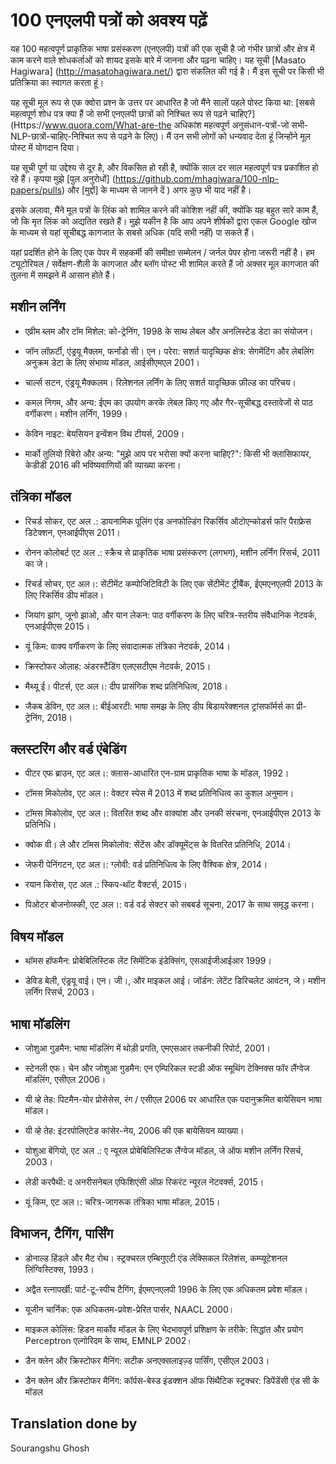 # 100 एनएलपी पत्रों को अवश्य पढ़ें

यह 100 महत्वपूर्ण प्राकृतिक भाषा प्रसंस्करण (एनएलपी) पत्रों की एक सूची है जो गंभीर छात्रों और क्षेत्र में काम करने वाले शोधकर्ताओं को शायद इसके बारे में जानना और पढ़ना चाहिए। यह सूची [Masato Hagiwara] (http://masatohagiwara.net/) द्वारा संकलित की गई है। मैं इस सूची पर किसी भी प्रतिक्रिया का स्वागत करता हूं।

यह सूची मूल रूप से एक क्वोरा प्रश्न के उत्तर पर आधारित है जो मैंने सालों पहले पोस्ट किया था: [सबसे महत्वपूर्ण शोध पत्र क्या हैं जो सभी एनएलपी छात्रों को निश्चित रूप से पढ़ने चाहिए?] (Https://www.quora.com/What-are-the अधिकांश महत्वपूर्ण अनुसंधान-पत्रों-जो सभी-NLP-छात्रों-चाहिए-निश्चित रूप से पढ़ने के लिए)। मैं उन सभी लोगों को धन्यवाद देता हूं जिन्होंने मूल पोस्ट में योगदान दिया।

यह सूची पूर्ण या उद्देश्य से दूर है, और विकसित हो रही है, क्योंकि साल दर साल महत्वपूर्ण पत्र प्रकाशित हो रहे हैं। कृपया मुझे [पुल अनुरोधों] (https://github.com/mhagiwara/100-nlp-papers/pulls) और [मुद्दों] के माध्यम से जानने दें ) अगर कुछ भी याद नहीं है।

इसके अलावा, मैंने मूल पत्रों के लिंक को शामिल करने की कोशिश नहीं की, क्योंकि यह बहुत सारे काम हैं, जो कि मृत लिंक को अद्यतित रखते हैं। मुझे यकीन है कि आप अपने शीर्षकों द्वारा एकल Google खोज के माध्यम से यहां सूचीबद्ध कागजात के सबसे अधिक (यदि सभी नहीं) पा सकते हैं।

यहां प्रदर्शित होने के लिए एक पेपर में सहकर्मी की समीक्षा सम्मेलन / जर्नल पेपर होना जरूरी नहीं है। हम ट्यूटोरियल / सर्वेक्षण-शैली के कागजात और ब्लॉग पोस्ट भी शामिल करते हैं जो अक्सर मूल कागजात की तुलना में समझने में आसान होते हैं।

## मशीन लर्निंग

* एव्रीम ब्लम और टॉम मिशेल: को-ट्रेनिंग, 1998 के साथ लेबल और अनलिस्टेड डेटा का संयोजन।

* जॉन लॉफ़र्टी, एंड्रयू मैक्लम, फर्नांडो सी। एन। परेरा: सशर्त यादृच्छिक क्षेत्र: सेगमेंटिंग और लेबलिंग अनुक्रम डेटा के लिए संभाव्य मॉडल, आईसीएमएल 2001।

* चार्ल्स सटन, एंड्रयू मैक्कलम। रिलेशनल लर्निंग के लिए सशर्त यादृच्छिक फ़ील्ड का परिचय।

* कमल निगम, और अन्य: ईएम का उपयोग करके लेबल किए गए और गैर-सूचीबद्ध दस्तावेजों से पाठ वर्गीकरण। मशीन लर्निंग, 1999।

* केविन नाइट: बेयसियन इन्वेंशन विथ टीयर्स, 2009।

* मार्को तुलियो रिबेरो और अन्य: "मुझे आप पर भरोसा क्यों करना चाहिए?": किसी भी क्लासिफायर, केडीडी 2016 की भविष्यवाणियों की व्याख्या करना।

## तंत्रिका मॉडल

* रिचर्ड सोकर, एट अल .: डायनामिक पूलिंग एंड अनफोल्डिंग रिकर्सिव ऑटोएन्कोडर्स फॉर पैराफ्रेस डिटेक्शन, एनआईपीएस 2011।

* रोनन कोलोबर्ट एट अल .: स्क्रैच से प्राकृतिक भाषा प्रसंस्करण (लगभग), मशीन लर्निंग रिसर्च, 2011 का जे।

* रिचर्ड सोचर, एट अल।: सेंटीमेंट कम्पोजिटिविटी के लिए एक सेंटीमेंट ट्रीबैंक, ईएमएनएलपी 2013 के लिए रिकर्सिव डीप मॉडल।

* जियांग झांग, जूनो झाओ, और यान लेकन: पाठ वर्गीकरण के लिए चरित्र-स्तरीय संवैधानिक नेटवर्क, एनआईपीएस 2015।

* यूं किम: वाक्य वर्गीकरण के लिए संवादात्मक तंत्रिका नेटवर्क, 2014।

* क्रिस्टोफर ओलाह: अंडरस्टैंडिंग एलएसटीएम नेटवर्क, 2015।

* मैथ्यू ई। पीटर्स, एट अल।: दीप प्रासंगिक शब्द प्रतिनिधित्व, 2018।

* जैकब डेविन, एट अल।: बीईआरटी: भाषा समझ के लिए डीप बिडायरेक्शनल ट्रांसफॉर्मर्स का प्री-ट्रेनिंग, 2018।

## क्लस्टरिंग और वर्ड एंबेडिंग

* पीटर एफ ब्राउन, एट अल।: क्लास-आधारित एन-ग्राम प्राकृतिक भाषा के मॉडल, 1992।

* टॉमस मिकोलोव, एट अल।: वेक्टर स्पेस में 2013 में शब्द प्रतिनिधित्व का कुशल अनुमान।

* टॉमस मिकोलोव, एट अल।: वितरित शब्द और वाक्यांश और उनकी संरचना, एनआईपीएस 2013 के प्रतिनिधि।

* क्वोक वी। ले और टॉमस मिकोलोव: सेंटेंस और डॉक्यूमेंट्स के वितरित प्रतिनिधि, 2014।

* जेफरी पेनिंगटन, एट अल।: ग्लोवी: वर्ड प्रतिनिधित्व के लिए वैश्विक क्षेत्र, 2014।

* रयान किरोस, एट अल .: स्किप-थॉट वैक्टर्स, 2015।

* पिओटर बोजनोव्स्की, एट अल।: वर्ड वर्ड सेक्टर को सबबर्ड सूचना, 2017 के साथ समृद्ध करना।

## विषय मॉडल

* थॉमस हॉफमैन: प्रोबेबिलिस्टिक लेंट सिमेंटिक इंडेक्सिंग, एसआईजीआईआर 1999।

* डेविड बेली, एंड्रयू वाई। एन। जी।, और माइकल आई। जॉर्डन: लेटेंट डिरिचलेट आवंटन, जे। मशीन लर्निंग रिसर्च, 2003।

## भाषा मॉडलिंग

* जोशुआ गुडमैन: भाषा मॉडलिंग में थोड़ी प्रगति, एमएसआर तकनीकी रिपोर्ट, 2001।

* स्टेनली एफ। चेन और जोशुआ गुडमैन: एन एम्पिरिकल स्टडी ऑफ स्मूथिंग टेक्निक्स फॉर लैंग्वेज मॉडलिंग, एसीएल 2006।

* यी व्हे तेह: पिटमैन-योर प्रोसेसेस, रंग / एसीएल 2006 पर आधारित एक पदानुक्रमित बायेसियन भाषा मॉडल।

* यी व्हे तेह: इंटरपोलिएटेड कांसेर-नेय, 2006 की एक बायेसियन व्याख्या।

* योशुआ बेंगियो, एट अल .: ए न्यूरल प्रोबेबिलिस्टिक लैंग्वेज मॉडल, जे ऑफ मशीन लर्निंग रिसर्च, 2003।

* लेडी करपैथी: द अनरीसनेबल एफिशिएंसी ऑफ़ रिकरंट न्यूरल नेटवर्क्स, 2015।

* यूं किम, एट अल।: चरित्र-जागरूक तंत्रिका भाषा मॉडल, 2015।

## विभाजन, टैगिंग, पार्सिंग

* डोनाल्ड हिंडले और मैट रोथ। स्ट्रक्चरल एम्बिगुएटी एंड लेक्सिकल रिलेशंस, कम्प्यूटेशनल लिंग्विस्टिक्स, 1993।

* अद्वैत रत्नापर्खी: पार्ट-टू-स्पीच टैगिंग, ईएमएनएलपी 1996 के लिए एक अधिकतम प्रवेश मॉडल।

* यूजीन चार्निक: एक अधिकतम-प्रवेश-प्रेरित पार्सर, NAACL 2000।

* माइकल कोलिंस: हिडन मार्कोव मॉडल के लिए भेदभावपूर्ण प्रशिक्षण के तरीके: सिद्धांत और प्रयोग Perceptron एल्गोरिदम के साथ, EMNLP 2002।

* डैन क्लेन और क्रिस्टोफर मैनिंग: सटीक अनएक्सलाइज़्ड पार्सिंग, एसीएल 2003।

* डैन क्लेन और क्रिस्टोफर मैनिंग: कॉर्पस-बेस्ड इंडक्शन ऑफ सिंथैटिक स्ट्रक्चर: डिपेंडेंसी एंड सी के मॉडल

## Translation done by

Sourangshu Ghosh
